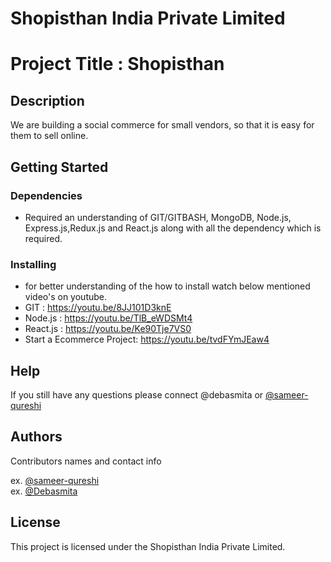 # Shopisthan India Private Limited

# Project Title : Shopisthan

## Description

We are building a social commerce for small vendors, so that it is easy for them to sell online.

## Getting Started

### Dependencies

* Required an understanding of GIT/GITBASH, MongoDB, Node.js, Express.js,Redux.js and React.js along with all the dependency which is required.

### Installing

* for better understanding of the how to install watch below mentioned video's on youtube.
* GIT : https://youtu.be/8JJ101D3knE
* Node.js : https://youtu.be/TlB_eWDSMt4
* React.js : https://youtu.be/Ke90Tje7VS0
* Start a Ecommerce Project: https://youtu.be/tvdFYmJEaw4

## Help

If you still have any questions please connect @debasmita or [@sameer-qureshi](https://github.com/Sameer-Qureshi)

## Authors

Contributors names and contact info

ex. [@sameer-qureshi](https://github.com/Sameer-Qureshi)  
ex. [@Debasmita]()

## License

This project is licensed under the Shopisthan India Private Limited.

